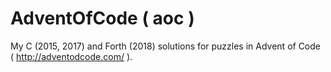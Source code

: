 # AdventOfCode ( aoc )

My C (2015, 2017) and Forth (2018) solutions
for puzzles in Advent of Code ( http://adventodcode.com/ ).
